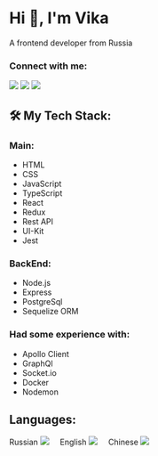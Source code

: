 <h1 >Hi 👋, I'm Vika</h1>
<p>A frontend developer from Russia</p>

<h3 align="left">Connect with me:</h3>
<a name="telegram" href="https://t.me/zhuuvika"><img src="https://img.icons8.com/color/48/000000/telegram-app--v3.png"/></a>
<a name="watsapp" href="https://wa.me/79960226960"> <img src="https://img.icons8.com/color/48/000000/whatsapp--v6.png"/></a>
<a name="gmail" href="mailto:zhuuvika@gmail.com"> <img src="https://img.icons8.com/color/48/000000/gmail-new.png"/></a><br>

## 🛠 My Tech Stack:
<h3>Main:</h3>
<ul>
  <li>HTML</li>
  <li>CSS</li>
  <li>JavaScript</li>
  <li>TypeScript</li>
  <li>React</li>
  <li>Redux</li>
  <li>Rest API</li>
  <li>UI-Kit</li>
  <li>Jest</li>
</ul>
<h3>BackEnd:</h3>
<ul>
  <li>Node.js</li>
  <li>Express</li>
  <li>PostgreSql</li>
  <li>Sequelize ORM</li>
</ul>
<h3>Had some experience with:</h3>
<ul>
  <li>Apollo Client</li>
  <li>GraphQl</li>
  <li>Socket.io</li>
  <li>Docker</li>
  <li>Nodemon</li>
</ul>

## Languages:

<span>Russian <img src="https://img.icons8.com/emoji/48/000000/russia-emoji.png"/></span>&nbsp;&nbsp;&nbsp;&nbsp;
<span>English <img src="https://img.icons8.com/emoji/48/000000/united-kingdom-emoji.png"/></span>&nbsp;&nbsp;&nbsp;&nbsp;
<span>Chinese <img src="https://img.icons8.com/emoji/48/000000/china-emoji.png"/></span>
